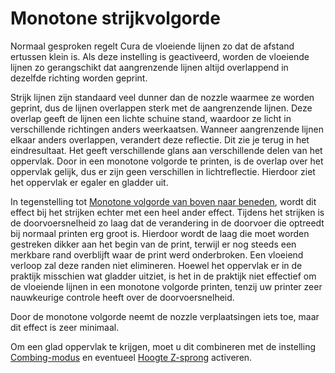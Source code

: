Monotone strijkvolgorde
====
Normaal gesproken regelt Cura de vloeiende lijnen zo dat de afstand ertussen klein is. Als deze instelling is geactiveerd, worden de vloeiende lijnen zo gerangschikt dat aangrenzende lijnen altijd overlappend in dezelfde richting worden geprint.

Strijk lijnen zijn standaard veel dunner dan de nozzle waarmee ze worden geprint, dus de lijnen overlappen sterk met de aangrenzende lijnen. Deze overlap geeft de lijnen een lichte schuine stand, waardoor ze licht in verschillende richtingen anders weerkaatsen. Wanneer aangrenzende lijnen elkaar anders overlappen, verandert deze reflectie. Dit zie je terug in het eindresultaat. Het geeft verschillende glans aan verschillende delen van het oppervlak. Door in een monotone volgorde te printen, is de overlap over het oppervlak gelijk, dus er zijn geen verschillen in lichtreflectie. Hierdoor ziet het oppervlak er egaler en gladder uit.

In tegenstelling tot [Monotone volgorde van boven naar beneden](../top_bottom/skin_monotonic.md), wordt dit effect bij het strijken echter met een heel ander effect. Tijdens het strijken is de doorvoersnelheid zo laag dat de verandering in de doorvoer die optreedt bij normaal printen erg groot is. Hierdoor wordt de laag die moet worden gestreken dikker aan het begin van de print, terwijl er nog steeds een merkbare rand overblijft waar de print werd onderbroken. Een vloeiend verloop zal deze randen niet elimineren. Hoewel het oppervlak er in de praktijk misschien wat gladder uitziet, is het in de praktijk niet effectief om de vloeiende lijnen in een monotone volgorde printen, tenzij uw printer zeer nauwkeurige controle heeft over de doorvoersnelheid.

Door de monotone volgorde neemt de nozzle verplaatsingen iets toe, maar dit effect is zeer minimaal.

Om een ​​glad oppervlak te krijgen, moet u dit combineren met de instelling [Combing-modus](../travel/retraction_combing.md) en eventueel [Hoogte Z-sprong](../travel/retraction_hop.md) activeren.
